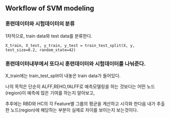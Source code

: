 ## Workflow of SVM modeling

### 훈련데이터와 시험데이터의 분류

1차적으로, train data와 test data를 분류한다.

~~~python3
X_train, X_test, y_train, y_test = train_test_split(X, y, test_size=0.2, random_state=42)
~~~

### 훈련데이터내부에서 또다시 훈련데이터와 시험데이터를 나눠준다.

X_train에는 train_test_split이 내놓은 train data가 들어있다.

나의 목적은 단순히 ALFF,REHO,fALFF로 예측모델링을 하는 것보다는 어떤 노드(region)이 예측에 많은 기여를 하는지 알아보고, 

추후에는 RBD와 HC의 각 Feature별 그룹의 평균을 계산하고 시각화 한다음 내가 추출한 노드(region)에 해당하는 부분이 실제로 차이를 보이는지 보는것이다.


